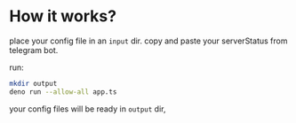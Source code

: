 # How it works?
place your config file in an `input` dir.
copy and paste your serverStatus from telegram bot.


run:

```sh
mkdir output
deno run --allow-all app.ts
```


your config files will be ready in `output` dir, 
